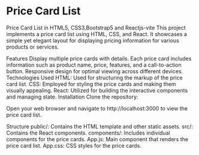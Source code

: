 # Price Card List

Price Card List in HTML5, CSS3,Bootstrap5 and Reactjs-vite
This project implements a price card list using HTML, CSS, and React. It showcases a simple yet elegant layout for displaying pricing information for various products or services.

Features
Display multiple price cards with details.
Each price card includes information such as product name, price, features, and a call-to-action button.
Responsive design for optimal viewing across different devices.
Technologies Used
HTML: Used for structuring the markup of the price card list.
CSS: Employed for styling the price cards and making them visually appealing.
React: Utilized for building the interactive components and managing state.
Installation
Clone the repository:

Open your web browser and navigate to http://localhost:3000 to view the price card list.

Structure
public/: Contains the HTML template and other static assets.
src/: Contains the React components.
components/: Includes individual components for the price cards.
App.js: Main component that renders the price card list.
App.css: CSS styles for the price cards.